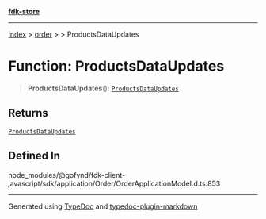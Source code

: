 [**fdk-store**](../../../README.md)
***

[Index](../../../API.md) > [order](../../README.md) > [<internal>](../README.md) > ProductsDataUpdates

# Function: ProductsDataUpdates

> **ProductsDataUpdates**(): [`ProductsDataUpdates`](../type-aliases/type-alias.ProductsDataUpdates.md)

## Returns

[`ProductsDataUpdates`](../type-aliases/type-alias.ProductsDataUpdates.md)

## Defined In

node\_modules/@gofynd/fdk-client-javascript/sdk/application/Order/OrderApplicationModel.d.ts:853

***
Generated using [TypeDoc](https://typedoc.org/) and [typedoc-plugin-markdown](https://www.npmjs.com/package/typedoc-plugin-markdown)
